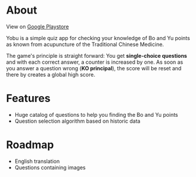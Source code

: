 # About

View on [Google Playstore](https://play.google.com/store/apps/details?id=yobu.christophpickl.github.com.yobu)

Yobu is a simple quiz app for checking your knowledge of Bo and Yu points as known from acupuncture of the Traditional Chinese Medicine.

The game's principle is straight forward: You get **single-choice questions** and with each correct answer, a counter is increased by one.
As soon as you answer a question wrong (**KO principal**), the score will be reset and there by creates a global high score.

# Features

* Huge catalog of questions to help you finding the Bo and Yu points
* Question selection algorithm based on historic data

# Roadmap

* English translation
* Questions containing images

